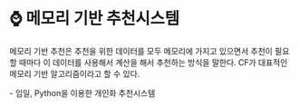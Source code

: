 # ⌚ 메모리 기반 추천시스템

메모리 기반 추천은 추천을 위한 데이터를 모두 메모리에 가지고 있으면서 추천이 필요할 때마다 이 데이터를 사용해서 계산을 해서 추천하는 방식을 말한다. CF가 대표적인 메모리 기반 알고리즘이라고 할 수 있다.

\- 임일, Python을 이용한 개인화 추천시스템
